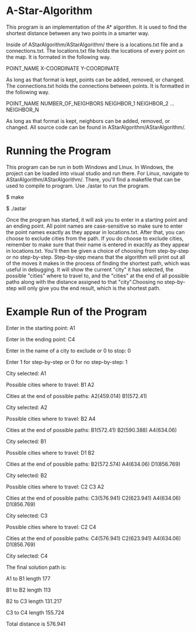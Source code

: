 # A-Star-Algorithm

This program is an implementation of the A* algorithm. It is used to find the shortest distance between any two points in a smarter
way.

Inside of AStarAlgorithm/AStarAlgorithm/ there is a locations.txt file and a connections.txt. The locations.txt file holds the locations
of every point on the map. It is formated in the following way.

POINT_NAME X-COORDINATE Y-COORDINATE

As long as that format is kept, points can be added, removed, or changed. The connections.txt holds the connections between points. It is
formatted in the following way.

POINT_NAME NUMBER_OF_NEIGHBORS NEIGHBOR_1 NEIGHBOR_2 ... NEIGHBOR_N

As long as that format is kept, neighbors can be added, removed, or changed. All source code can be found in
AStarAlgorithm/AStarAlgorithm/.

# Running the Program
This program can be run in both Windows and Linux. In Windows, the project can be loaded into visual studio and run there. For Linux,
navigate to AStarAlgorithm/AStarAlgorithm/. There, you'll find a makefile that can be used to compile to program. Use ./astar to run
the program.

$ make

$ ./astar

Once the program has started, it will ask you to enter in a starting point and an ending point. All point names are case-sensitive so
make sure to enter the point names exactly as they appear in locations.txt. After that, you can choose to exclude cities from the path.
If you do choose to exclude cities, remember to make sure that their name is entered in exacltly as they appear in locations.txt. You'll
then be given a choice of choosing from step-by-step or no step-by-step. Step-by-step means that the algorithm will print out all of the
moves it makes in the process of finding the shortest path, which was useful in debugging. It will show the current "city" it has
selected, the possible "cities" where to travel to, and the "cities" at the end of all possible paths along with the distance assigned
to that "city".Choosing no step-by-step will only give you the end result, which is the shortest path.

# Example Run of the Program

Enter in the starting point: A1

Enter in the ending point: C4

Enter in the name of a city to exclude or 0 to stop: 0

Enter 1 for step-by-step or 0 for no step-by-step: 1

City selected: A1

Possible cities where to travel: B1 A2

Cities at the end of possible paths: A2(459.014) B1(572.41)

City selected: A2

Possible cities where to travel: B2 A4

Cities at the end of possible paths: B1(572.41) B2(590.388) A4(634.06)

City selected: B1

Possible cities where to travel: D1 B2

Cities at the end of possible paths: B2(572.574) A4(634.06) D1(856.769)

City selected: B2

Possible cities where to travel: C2 C3 A2

Cities at the end of possible paths: C3(576.941) C2(623.941) A4(634.06) D1(856.769)

City selected: C3

Possible cities where to travel: C2 C4

Cities at the end of possible paths: C4(576.941) C2(623.941) A4(634.06) D1(856.769)

City selected: C4

The final solution path is:

A1 to B1 length 177

B1 to B2 length 113

B2 to C3 length 131.217

C3 to C4 length 155.724

Total distance is 576.941
